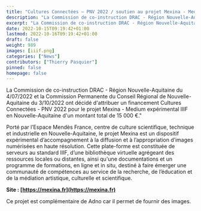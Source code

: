 ```yaml
---
title: "Cultures Connectées – PNV 2022 / soutien au projet Mexina - Medium expérimental IIIF en Nouvelle-Aquitaine"
description: "La Commission de co-instruction DRAC - Région Nouvelle-Aquitaine du 4/07/2022 et la Commission Permanente du Conseil Régional de Nouvelle-Aquitaine du 3/10/2022 ont décidé d'attribuer un financement Cultures Connectées - PNV 2022 pour le projet Mexina - Medium expérimental IIIF en Nouvelle-Aquitaine d'un montant total de 15 000 €."
excerpt: "La Commission de co-instruction DRAC - Région Nouvelle-Aquitaine du 4/07/2022 et la Commission Permanente du Conseil Régional de Nouvelle-Aquitaine du 3/10/2022 ont décidé d'attribuer un financement Cultures Connectées - PNV 2022 pour le projet Mexina - Medium expérimental IIIF en Nouvelle-Aquitaine d'un montant total de 15 000 €."
date: 2022-10-15T09:19:42+01:00
lastmod: 2022-10-16T09:19:42+01:00
draft: false 
weight: 989
images: [iiif.png]
categories: ["News"]
contributors: ["Thierry Pasquier"]
pinned: false
homepage: false
---
```


La Commission de co-instruction DRAC - Région Nouvelle-Aquitaine du 4/07/2022 et la Commission Permanente du Conseil Régional de Nouvelle-Aquitaine du 3/10/2022 ont décidé d'attribuer un financement Cultures Connectées - PNV 2022 pour le projet Mexina - Medium expérimental IIIF en Nouvelle-Aquitaine d'un montant total de 15 000 €."

Porté par l’Espace Mendès France, centre de culture scientifique, technique et industrielle en Nouvelle-Aquitaine, le projet Mexina est un dispositif expérimental d’accompagnement à la diffusion et à l’appropriation d’images numérisées en haute résolution. Cette plate-forme est constituée de serveurs au standard IIIF, d’une bibliothèque virtuelle agrégeant des ressources locales ou distantes, ainsi qu'une  documentations et un programme de formations, en ligne et in situ, destiné à faire émerger une communauté de compétences au service de la recherche, de l’éducation et de la médiation artistique, culturelle et scientifique.

__Site : [https://mexina.fr](https://mexina.fr)__

Ce projet est complémentaire de Adno car il permet de fournir des images.
